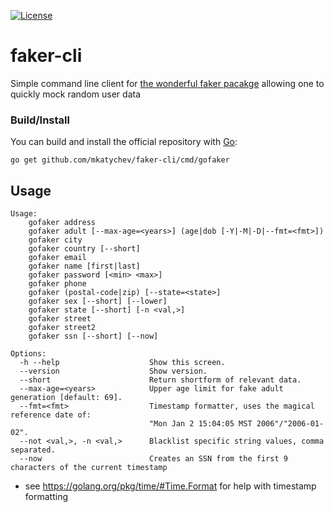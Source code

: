 [![License](https://img.shields.io/badge/License-MIT-blue.svg)](https://opensource.org/licenses/MIT)

# faker-cli

Simple command line client for [the wonderful faker pacakge](https://godoc.org/syreclabs.com/go/faker#pkg-constants) allowing one to quickly mock random user data

### Build/Install

You can build and install the official repository with [Go](https://golang.org/dl/):

	go get github.com/mkatychev/faker-cli/cmd/gofaker

## Usage

```
Usage:
	gofaker address
	gofaker adult [--max-age=<years>] (age|dob [-Y|-M|-D|--fmt=<fmt>])
	gofaker city
	gofaker country [--short]
	gofaker email
	gofaker name [first|last]
	gofaker password [<min> <max>]
	gofaker phone
	gofaker (postal-code|zip) [--state=<state>]
	gofaker sex [--short] [--lower]
	gofaker state [--short] [-n <val,>]
	gofaker street
	gofaker street2
	gofaker ssn [--short] [--now]

Options:
  -h --help                    Show this screen.
  --version                    Show version.
  --short                      Return shortform of relevant data.
  --max-age=<years>            Upper age limit for fake adult generation [default: 69].
  --fmt=<fmt>                  Timestamp formatter, uses the magical reference date of:
                               "Mon Jan 2 15:04:05 MST 2006"/"2006-01-02".
  --not <val,>, -n <val,>      Blacklist specific string values, comma separated.
  --now                        Creates an SSN from the first 9 characters of the current timestamp
```

* see https://golang.org/pkg/time/#Time.Format for help with timestamp formatting
